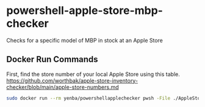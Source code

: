 # powershell-apple-store-mbp-checker
Checks for a specific model of MBP in stock at an Apple Store

## Docker Run Commands

First, find the store number of your local Apple Store using this table.
https://github.com/worthbak/apple-store-inventory-checker/blob/main/apple-store-numbers.md

```sh
sudo docker run --rm yenba/powershellapplechecker pwsh -File ./AppleStoreChecker.ps1 -model "ENTER_MODEL_HERE" -store "ENTER_STORE_HERE" -pushover_user "PUSHOVER_API_USER" -pushover_token "PUSHOVER_API_TOKEN"
```
